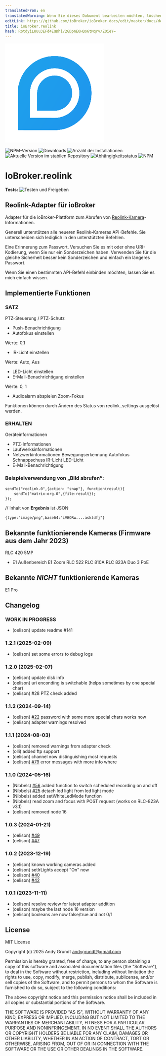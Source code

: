 ```yaml
---
translatedFrom: en
translatedWarning: Wenn Sie dieses Dokument bearbeiten möchten, löschen Sie bitte das Feld "translationsFrom". Andernfalls wird dieses Dokument automatisch erneut übersetzt
editLink: https://github.com/ioBroker/ioBroker.docs/edit/master/docs/de/adapterref/iobroker.reolink/README.md
title: ioBroker.reolink
hash: RotdyiL8Uu3EFd4EQDhi/2GDpnEOHQo6tMqrv/ZOieY=
---
```

![Logo](../../../en/adapterref/iobroker.reolink/admin/reolink_logo.png)

![NPM-Version](https://img.shields.io/npm/v/iobroker.reolink.svg)
![Downloads](https://img.shields.io/npm/dm/iobroker.reolink.svg)
![Anzahl der Installationen](https://iobroker.live/badges/reolink-installed.svg)
![Aktuelle Version im stabilen Repository](https://iobroker.live/badges/reolink-stable.svg)
![Abhängigkeitsstatus](https://img.shields.io/david/aendue/iobroker.reolink.svg)
![NPM](https://nodei.co/npm/iobroker.reolink.png?downloads=true)

# IoBroker.reolink
**Tests:** ![Testen und Freigeben](https://github.com/aendue/ioBroker.reolink/workflows/Test%20and%20Release/badge.svg)

## Reolink-Adapter für ioBroker
Adapter für die ioBroker-Plattform zum Abrufen von [Reolink-Kamera](https://reolink.com/)-Informationen.

Generell unterstützen alle neueren Reolink-Kameras API-Befehle. Sie unterscheiden sich lediglich in den unterstützten Befehlen.

Eine Erinnerung zum Passwort. Versuchen Sie es mit oder ohne URI-Kodierung, wenn Sie nur ein Sonderzeichen haben. Verwenden Sie für die gleiche Sicherheit besser kein Sonderzeichen und einfach ein längeres Passwort.

Wenn Sie einen bestimmten API-Befehl einbinden möchten, lassen Sie es mich einfach wissen.

## Implementierte Funktionen
### SATZ
PTZ-Steuerung / PTZ-Schutz
- Push-Benachrichtigung
- Autofokus einstellen

Werte: 0,1

- IR-Licht einstellen

Werte: Auto, Aus

- LED-Licht einstellen
- E-Mail-Benachrichtigung einstellen

Werte: 0, 1

- Audioalarm abspielen
Zoom-Fokus

Funktionen können durch Ändern des Status von reolink.<Instanze>.settings ausgelöst werden.

 ### ERHALTEN
Geräteinformationen
- PTZ-Informationen
- Laufwerksinformationen
- Netzwerkinformationen
Bewegungserkennung
Autofokus
Schnappschuss
IR-Licht
LED-Licht
- E-Mail-Benachrichtigung

### Beispielverwendung von „Bild abrufen“:
```
sendTo("reolink.0",{action: "snap"}, function(result){
    sendTo("matrix-org.0",{file:result});
});
```

// Inhalt von **Ergebnis** ist JSON:

```
{type:"image/png",base64:"iVBORw....askldfj"}
```

## Bekannte funktionierende Kameras (Firmware aus dem Jahr 2023)
RLC 420 5MP
- E1 Außenbereich
E1 Zoom
RLC 522
RLC 810A
RLC 823A
Duo 3 PoE

## Bekannte *NICHT* funktionierende Kameras
E1 Pro

## Changelog
<!--
    Placeholder for the next version (at the beginning of the line):
    ### **WORK IN PROGRESS**
-->
### **WORK IN PROGRESS**
* (oelison) update readme #141

### 1.2.1 (2025-02-09)
* (oelison) set some errors to debug logs

### 1.2.0 (2025-02-07)
* (oelison) update disk info
* (oelison) uri enconding is switchable (helps sometimes by one special char)
* (oelison) #28 PTZ check added

### 1.1.2 (2024-09-14)
* (oelison) [#22](https://github.com/aendue/ioBroker.reolink/issues/22) password with some more special chars works now
* (oelison) adapter warnings resolved

### 1.1.1 (2024-08-03)
* (oelison) removed warnings from adapter check
* (olli) added ftp support
* (oelison) channel now distinguishing most requests
* (oelison) [#79](https://github.com/aendue/ioBroker.reolink/issues/79) error messages with more info where

### 1.1.0 (2024-05-16)
* (Nibbels) [#56](https://github.com/aendue/ioBroker.reolink/issues/56) added function to switch scheduled recording on and off
* (Nibbels) [#25](https://github.com/aendue/ioBroker.reolink/issues/25) detach led light from led light mode
* (Nibbels) added setWhiteLedMode function
* (Nibbels) read zoom and focus with POST request (works on RLC-823A v3.1)
* (oelison) removed node 16

### 1.0.3 (2024-01-21)
* (oelison) [#49](https://github.com/aendue/ioBroker.reolink/issues/49)
* (oelison) [#47](https://github.com/aendue/ioBroker.reolink/issues/47)

### 1.0.2 (2023-12-19)
* (oelison) known working cameras added
* (oelison) setIrLights accept "On" now
* (oelison) [#40](https://github.com/aendue/ioBroker.reolink/issues/40)
* (oelison) [#42](https://github.com/aendue/ioBroker.reolink/issues/42)

### 1.0.1 (2023-11-11)
* (oelison) resolve review for latest adapter addition
* (oelison) maybe the last node 16 version
* (oelison) booleans are now false/true and not 0/1

## License
MIT License

Copyright (c) 2025 Andy Grundt <andygrundt@gmail.com>

Permission is hereby granted, free of charge, to any person obtaining a copy
of this software and associated documentation files (the "Software"), to deal
in the Software without restriction, including without limitation the rights
to use, copy, modify, merge, publish, distribute, sublicense, and/or sell
copies of the Software, and to permit persons to whom the Software is
furnished to do so, subject to the following conditions:

The above copyright notice and this permission notice shall be included in all
copies or substantial portions of the Software.

THE SOFTWARE IS PROVIDED "AS IS", WITHOUT WARRANTY OF ANY KIND, EXPRESS OR
IMPLIED, INCLUDING BUT NOT LIMITED TO THE WARRANTIES OF MERCHANTABILITY,
FITNESS FOR A PARTICULAR PURPOSE AND NONINFRINGEMENT. IN NO EVENT SHALL THE
AUTHORS OR COPYRIGHT HOLDERS BE LIABLE FOR ANY CLAIM, DAMAGES OR OTHER
LIABILITY, WHETHER IN AN ACTION OF CONTRACT, TORT OR OTHERWISE, ARISING FROM,
OUT OF OR IN CONNECTION WITH THE SOFTWARE OR THE USE OR OTHER DEALINGS IN THE
SOFTWARE.